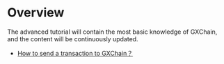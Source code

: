 # Overview

The advanced tutorial will contain the most basic knowledge of GXChain, and the content will be continuously updated.

- [How to send a transaction to GXChain？](./send_transaction.md)
